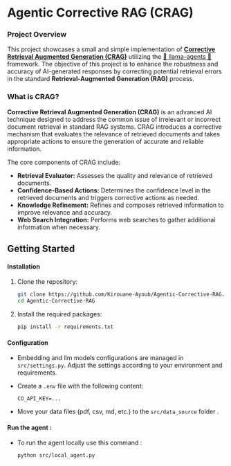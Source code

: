 # Agentic Corrective RAG (CRAG)
### Project Overview

This project showcases a small and simple implementation of **[Corrective Retrieval Augmented Generation (CRAG)](https://arxiv.org/pdf/2401.15884)**  utilizing the [🦙 llama-agents 🤖](https://github.com/run-llama/llama-agents) framework. The objective of this project is to enhance the robustness and accuracy of AI-generated responses by correcting potential retrieval errors in the standard **Retrieval-Augmented Generation (RAG)** process.

### What is CRAG?
**Corrective Retrieval Augmented Generation (CRAG)** is an advanced AI technique designed to address the common issue of irrelevant or incorrect document retrieval in standard RAG systems. CRAG introduces a corrective mechanism that evaluates the relevance of retrieved documents and takes appropriate actions to ensure the generation of accurate and reliable information. 

The core components of CRAG include:

- **Retrieval Evaluator:** Assesses the quality and relevance of retrieved documents.
- **Confidence-Based Actions:** Determines the confidence level in the retrieved documents and triggers corrective actions as needed.
- **Knowledge Refinement:** Refines and composes retrieved information to improve relevance and accuracy.
- **Web Search Integration:** Performs web searches to gather additional information when necessary.



## Getting Started

#### Installation

1. Clone the repository:
   ```bash
   git clone https://github.com/Kirouane-Ayoub/Agentic-Corrective-RAG.git
   cd Agentic-Corrective-RAG
   ```

2. Install the required packages:
   ```bash
   pip install -r requirements.txt
   ```

#### Configuration

- Embedding and llm models configurations are managed in `src/settings.py`. Adjust the settings according to your environment and requirements.
- Create a `.env` file with the following content:

    ```
    CO_API_KEY=...
    ```
- Move your data files (pdf, csv, md, etc.) to the `src/data_source` folder .
#### Run the agent : 
- To run the agent locally use this command :

    ```
    python src/local_agent.py
    ```
